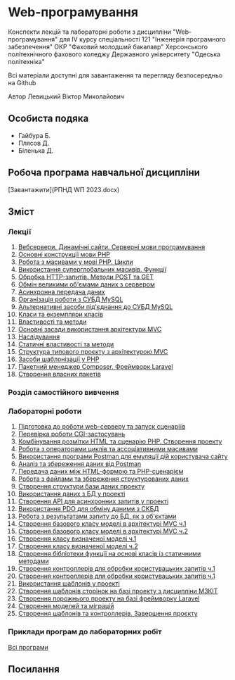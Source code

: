 # Web-програмування

Конспекти лекцій та лабораторні роботи з дисципліни "Web-програмування" для IV курсу спеціальності 121 "Інженерія програмного забезпечення" ОКР "Фаховий молодший бакалавр" Херсонського політехнічного фахового коледжу Державного університету "Одеська політехніка"

Всі матеріали доступні для завантаження та перегляду безпосередньо на Github 

Автор Левицький Віктор Миколайович

## Особиста подяка

* Гайбура Б.
* Плясов Д.
* Біленька Д.

## Робоча програма навчальної дисципліни

[Завантажити](РПНД WП 2023.docx)

## Зміст
### Лекції
1. [Вебсервери. Динамічні сайти. Серверні мови програмування](/Лекції/lec-01.md)
2. [Основні конструкції мови РНР](/Лекції/lec-02.md)
3. [Робота з масивами у мові РНР. Цикли](/Лекції/lec-03.md)
4. [Використання суперглобальних масивів. Функції](/Лекції/lec-04.md)
5. [Обробка HTTP-запитів. Методи POST та GET](/Лекції/lec-05.md)
6. [Обмін великими об'ємами даних з сервером](/Лекції/lec-06.md)
7. [Асинхронна передача даних](/Лекції/lec-07.md)
8. [Організація роботи з СУБД MySQL](/Лекції/lec-08.md)
9. [Альтернативні засоби під'єднання до СУБД MySQL](/Лекції/lec-09.md)
10. [Класи та екземпляри класів](/Лекції/lec-10.md)
11. [Властивості та методи](/Лекції/lec-11.md)
12. [Основні засади використання архітектури MVC](/Лекції/lec-12.md)
13. [Наслідування](/Лекції/lec-13.md)
14. [Статичні властивості та методи](/Лекції/lec-14.md)
15. [Структура типового проєкту з архітектурою MVC](/Лекції/lec-15.md)
16. [Засоби шаблонізації у РНР](/Лекції/lec-16.md)
17. [Пакетний менеджер Composer. Фреймворк Laravel](/Лекції/lec-17.md)
18. [Створення власних пакетів](/Лекції/lec-18.md)


### Розділ самостійного вивчення

### Лабораторні роботи

1. [Підготовка до роботи web-серверу та запуск сценаріїв](lab-01.md)
2. [Перевірка роботи CGI-застосувань](lab-02.md)
3. [Комбінування розмітки HTML та сценарію PHP. Створення проекту](lab-03.md)
4. [Робота з операторами циклів та ассоціативними масивами](lab-04.md)
5. [Використання програми Postman для емуляції дій користувача сайту]()
6. [Аналіз та збереження даних від Postman]()
7. [Передача даних між HTML-формою та PHP-сценарієм](lab-05.md)
8. [Робота з файлами та збереження структурованих даних]()
9. [Створення структури бази даних проекту]()
10. [Використання даних з БД у проекті]()
11. [Створення API для асинхронних запитів у проекті]()
12. [Використання PDO для обміну даними з СКБД]()
13. [Робота з результатами запиту до БД, як з об'єктами]()
14. [Створення базового класу моделі в архітектурі MVC ч.1]()
15. [Створення базового класу моделі в архітектурі MVC ч.2]()
16. [Створення класу визначеної моделі ч.1]()
17. [Створення класу визначеної моделі ч.2]()
18. [Створення бібліотеки функції на основі класів із статичними методами](lab-08.md)
19. [Створення контроллерів для обробки користувацьких запитів ч.1](lab-09.md)
20. [Створення контроллерів для обробки користувацьких запитів ч.1](lab-10.md)
21. [Використання шаблонів у проекті](lab-11.md)
22. [Створення шаблонів сторінок на базі проекту з дисципліни МЗКІТ](lab-12.md)
23. [Створення порожнього проекту на базі фреймворку Laravel](lab-13.md)
24. [Створення моделей та міграцій](lab-14.md)
25. [Створення шаблонів та контроллерів. Завершення проєкту](lab-15.md)


### Приклади програм до лабораторних робіт

[Всі програми](Лабораторні/src/)



## Посилання




